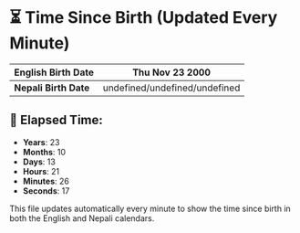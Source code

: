 # ⏳ Time Since Birth (Updated Every Minute)

| **English Birth Date** | Thu Nov 23 2000 |
|------------------------|-------------------------------------|
| **Nepali Birth Date**  | undefined/undefined/undefined                  |

## 📅 Elapsed Time:

- **Years**: 23
- **Months**: 10
- **Days**: 13
- **Hours**: 21
- **Minutes**: 26
- **Seconds**: 17

This file updates automatically every minute to show the time since birth in both the English and Nepali calendars.